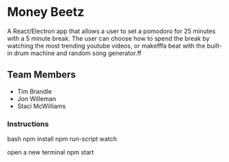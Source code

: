 # Money Beetz

A React/Electron app that allows a user to set a pomodoro for 25 minutes with a 5 minute break. The user can choose how to spend the break by watching the most trending youtube videos, or makefffa beat with the built-in drum machine and random song generator.ff

## Team Members

* Tim Brandle
* Jon Willeman
* Staci McWilliams

### Instructions

bash
npm install
npm run-script watch

open a new terminal
npm start

